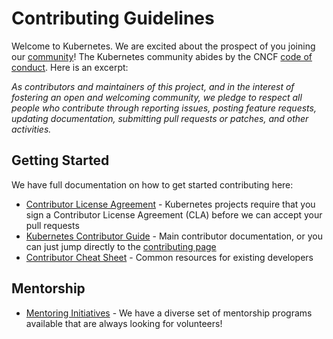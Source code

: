 # Contributing Guidelines

Welcome to Kubernetes. We are excited about the prospect of you joining our [community](https://git.k8s.io/community)! The Kubernetes community abides by the CNCF [code of conduct](code-of-conduct.md). Here is an excerpt:

_As contributors and maintainers of this project, and in the interest of fostering an open and welcoming community, we pledge to respect all people who contribute through reporting issues, posting feature requests, updating documentation, submitting pull requests or patches, and other activities._

## Getting Started

We have full documentation on how to get started contributing here:

<!---
If your repo has certain guidelines for contribution, put them here ahead of the general k8s resources
-->

- [Contributor License Agreement](https://git.k8s.io/community/CLA.md) - Kubernetes projects require that you sign a Contributor License Agreement (CLA) before we can accept your pull requests
- [Kubernetes Contributor Guide](https://k8s.dev/guide) - Main contributor documentation, or you can just jump directly to the [contributing page](https://k8s.dev/docs/guide/contributing/)
- [Contributor Cheat Sheet](https://k8s.dev/cheatsheet) - Common resources for existing developers

## Mentorship

- [Mentoring Initiatives](https://k8s.dev/community/mentoring) - We have a diverse set of mentorship programs available that are always looking for volunteers!

<!---
Custom Information - if you're copying this template for the first time you can add custom content here, for example:

## Contact Information

- [Slack channel](https://kubernetes.slack.com/messages/kubernetes-users) - Replace `kubernetes-users` with your slack channel string, this will send users directly to your channel. 
- [Mailing list](URL)
-->
